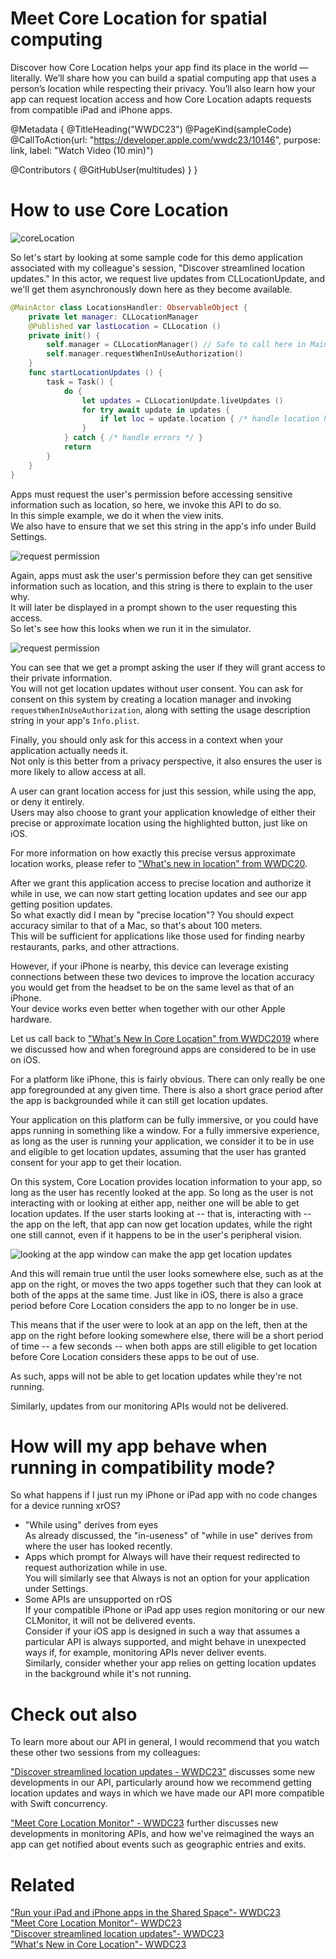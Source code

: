 # Meet Core Location for spatial computing

Discover how Core Location helps your app find its place in the world — literally. We’ll share how you can build a spatial computing app that uses a person’s location while respecting their privacy. You’ll also learn how your app can request location access and how Core Location adapts requests from compatible iPad and iPhone apps.

@Metadata {
   @TitleHeading("WWDC23")
   @PageKind(sampleCode)
   @CallToAction(url: "https://developer.apple.com/wwdc23/10146", purpose: link, label: "Watch Video (10 min)")

   @Contributors {
      @GitHubUser(multitudes)
   }
}



# How to use Core Location

![coreLocation][coreLocation]  

[coreLocation]: WWDC23-10146-coreLocation

So let's start by looking at some sample code for this demo application associated with my colleague's session, "Discover streamlined location updates." In this actor, we request live updates from CLLocationUpdate, and we'll get them asynchronously down here as they become available.
```swift
@MainActor class LocationsHandler: ObservableObject {
    private let manager: CLLocationManager
    @Published var lastLocation = CLLocation ()
    private init() {
        self.manager = CLLocationManager() // Safe to call here in MainActor
        self.manager.requestWhenInUseAuthorization()
    }
    func startLocationUpdates () {
        task = Task() {
            do {
                let updates = CLLocationUpdate.liveUpdates ()
                for try await update in updates {
                    if let loc = update.location { /* handle location here */ }
                }
            } catch { /* handle errors */ }
            return
        }
    }
}
```

Apps must request the user's permission before accessing sensitive information such as location, so here, we invoke this API to do so.  
In this simple example, we do it when the view inits.  
We also have to ensure that we set this string in the app's info under Build Settings.

![request permission][permission]  

[permission]: WWDC23-10146-permission

Again, apps must ask the user's permission before they can get sensitive information such as location, and this string is there to explain to the user why.  
It will later be displayed in a prompt shown to the user requesting this access.  
So let's see how this looks when we run it in the simulator.

![request permission][request]  

[request]: WWDC23-10146-request

You can see that we get a prompt asking the user if they will grant access to their private information.  
You will not get location updates without user consent. You can ask for consent on this system by creating a location manager and invoking `requestWhenInUseAuthorization`, along with setting the usage description string in your app's `Info.plist`.  

Finally, you should only ask for this access in a context when your application actually needs it.  
Not only is this better from a privacy perspective, it also ensures the user is more likely to allow access at all.  

A user can grant location access for just this session, while using the app, or deny it entirely.  
Users may also choose to grant your application knowledge of either their precise or approximate location using the highlighted button, just like on iOS.  

For more information on how exactly this precise versus approximate location works, please refer to ["What's new in location" from WWDC20](https://developer.apple.com/wwdc20/10660).  

After we grant this application access to precise location and authorize it while in use, we can now start getting location updates and see our app getting position updates.  
So what exactly did I mean by "precise location"? You should expect accuracy similar to that of a Mac, so that's about 100 meters.  
This will be sufficient for applications like those used for finding nearby restaurants, parks, and other attractions.  

However, if your iPhone is nearby, this device can leverage existing connections between these two devices to improve the location accuracy you would get from the headset to be on the same level as that of an iPhone.  
Your device works even better when together with our other Apple hardware.

Let us call back to ["What's New In Core Location" from WWDC2019](https://developer.apple.com/wwdc19/705) where we discussed how and when foreground apps are considered to be in use on iOS.

For a platform like iPhone, this is fairly obvious. There can only really be one app foregrounded at any given time. There is also a short grace period after the app is backgrounded while it can still get location updates.  

Your application on this platform can be fully immersive, or you could have apps running in something like a window. For a fully immersive experience, as long as the user is running your application, we consider it to be in use and eligible to get location updates, assuming that the user has granted consent for your app to get their location.

On this system, Core Location provides location information to your app, so long as the user has recently looked at the app. So long as the user is not interacting with or looking at either app, neither one will be able to get location updates. If the user starts looking at -- that is, interacting with -- the app on the left, that app can now get location updates, while the right one still cannot, even if it happens to be in the user's peripheral vision.

![looking at the app window can make the app get location updates][looking]  

[looking]: WWDC23-10146-looking

And this will remain true until the user looks somewhere else, such as at the app on the right, or moves the two apps together such that they can look at both of the apps at the same time.
Just like in iOS, there is also a grace period before Core Location considers the app to no longer be in use.

This means that if the user were to look at an app on the left, then at the app on the right before looking somewhere else, there will be a short period of time -- a few seconds -- when both apps are still eligible to get location before Core Location considers these apps to be out of use.

As such, apps will not be able to get location updates while they're not running.

Similarly, updates from our monitoring APIs would not be delivered.

# How will my app behave when running in compatibility mode?

So what happens if I just run my iPhone or iPad app with no code changes for a device running xrOS?

- "While using" derives from eyes  
As already discussed, the "in-useness" of "while in use" derives from where the user has looked recently.    
- Apps which prompt for Always will have their request redirected to request authorization while in use.  
You will similarly see that Always is not an option for your application under Settings.
- Some APIs are unsupported on rOS  
If your compatible iPhone or iPad app uses region monitoring or our new CLMonitor, it will not be delivered events.  
Consider if your iOS app is designed in such a way that assumes a particular API is always supported, and might behave in unexpected ways if, for example, monitoring APIs never deliver events.  
Similarly, consider whether your app relies on getting location updates in the background while it's not running.  

# Check out also 

To learn more about our API in general, I would recommend that you watch these other two sessions from my colleagues:

["Discover streamlined location updates - WWDC23"](https://developer.apple.com/videos/play/wwdc2023/10180/) discusses some new developments in our API, particularly around how we recommend getting location updates and ways in which we have made our API more compatible with Swift concurrency.

["Meet Core Location Monitor" - WWDC23](https://developer.apple.com/videos/play/wwdc2023/10147/) further discusses new developments in monitoring APIs, and how we've reimagined the ways an app can get notified about events such as geographic entries and exits.

# Related

["Run your iPad and iPhone apps in the Shared Space"- WWDC23](https://developer.apple.com/wwdc23/10090)  
["Meet Core Location Monitor"- WWDC23](https://developer.apple.com/wwdc23/10147)  
["Discover streamlined location updates"- WWDC23](https://developer.apple.com/videos/play/wwdc2023/10180/)  
["What's New in Core Location"- WWDC23](https://developer.apple.com/wwdc19/705)  
